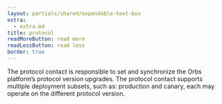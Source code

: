 ```yaml
---
layout: partials/shared/expendable-text-box
extra:
  - extra.md
title: protocol
readMoreButton: read more
readLessButton: read less
border: true
---
```


The protocol contact is responsible to set and synchronize the Orbs platform’s protocol version upgrades. The protocol contact supports multiple deployment subsets, such as: production and canary, each may operate on the different protocol version.
